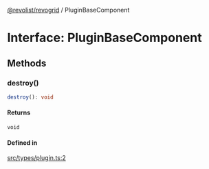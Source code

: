 [@revolist/revogrid](README.md) / PluginBaseComponent

# Interface: PluginBaseComponent

## Methods

### destroy()

```ts
destroy(): void
```

#### Returns

`void`

#### Defined in

[src/types/plugin.ts:2](https://github.com/revolist/revogrid/blob/ad41fd58f9a9de46c1cfbe02ca82c22180ee685c/src/types/plugin.ts#L2)
